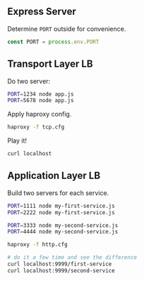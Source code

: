 
## Express Server

Determine `PORT` outside for convenience.
```javascript
const PORT = process.env.PORT
```


## Transport Layer LB

Do two server:
```bash
PORT=1234 node app.js
PORT=5678 node app.js
```

Apply haproxy  config.
```bash
haproxy -f tcp.cfg
```

Play it!
```bash 
curl localhost
```

## Application Layer LB

Build two servers for each service.
```bash
PORT=1111 node my-first-service.js
PORT=2222 node my-first-service.js

PORT=3333 node my-second-service.js
PORT=4444 node my-second-service.js
```


```bash
haproxy -f http.cfg
```

```bash 
# do it a few time and see the difference
curl localhost:9999/first-service 
curl localhost:9999/second-service 
```

